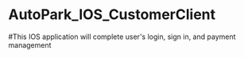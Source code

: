 # AutoPark_IOS_CustomerClient

#This IOS application will complete user's login, sign in, and payment management 
